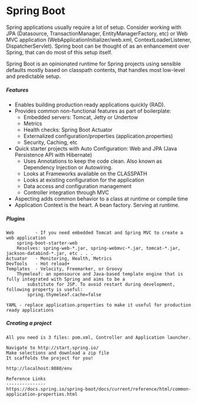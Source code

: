 # Spring Boot

Spring applications usually require a lot of setup. Consider working with JPA \(Datasource, TransactionManager, EntityManagerFactory, etc\) or Web MVC application \(WebApplicationInitializer/web.xml, ContextLoaderListener, DispatcherServlet\). Spring boot can be thought of as an enhancement over Spring, that can do most of this setup itself.

Spring Boot is an opinionated runtime for Spring projects using sensible defaults mostly based on classpath contents, that handles most low-level and predictable setup.

##### Features

* Enables building production ready applications quickly \(RAD\).
* Provides common non-functional features as part of boilerplate:
  * Embedded servers: Tomcat, Jetty or Undertow
  * Metrics
  * Health checks: Spring Boot Actuator
  * Externalized configuration/properties \(application.properties\)
  * Security, Caching, etc
* Quick starter projects with Auto Configuration: Web and JPA \(Java Persistence API with Hibernate\)
  * Uses Annotations to keep the code clean. Also known as Dependency Injection or Autowiring.
  * Looks at Frameworks available on the CLASSPATH
  * Looks at existing configuration for the application
  * Data access and configuration management
  * Controller integration through MVC
* Aspecting adds common behavior to a class at runtime or compile time
* Application Context is the heart. A bean factory. Serving at runtime.

##### Plugins

```
Web        - If you need embedded Tomcat and Spring MVC to create a web application
    spring-boot-starter-web
    Resolves: spring-web-*.jar, spring-webmvc-*.jar, tomcat-*.jar, jackson-databind-*.jar, etc . . .
Actuator   - Monitoring, Health, Metrics
DevTools   - Hot reload+
Templates  - Velocity, Freemarker, or Groovy
    Thymeleaf: an open­source and Java­-based template engine that is fully integrated with Spring and aims to be a
        substitute for JSP. To avoid restart during development, following property is useful:
        spring.thymeleaf.cache​=false

YAML - replace application.properties to make it useful for production ready applications
```

##### Creating a project

```
All you need is 3 files: pom.xml, Controller and Application launcher.

Navigate to http://start.spring.io/
Make selections and download a zip file
It scaffolds the project for you!

http://localhost:8080/env

Reference Links
---------------
https://docs.spring.io/spring-boot/docs/current/reference/html/common-application-properties.html
```




